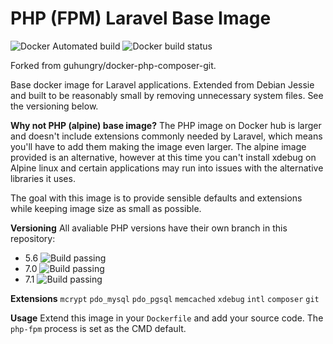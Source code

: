 # PHP (FPM) Laravel Base Image

![Docker Automated build](https://img.shields.io/docker/automated/joostvanveen/docker-php-composer-git.svg)
![Docker build status](https://img.shields.io/docker/build/joostvanveen/docker-php-composer-git.svg)

Forked from guhungry/docker-php-composer-git. 

Base docker image for Laravel applications. Extended from Debian Jessie and built to be
reasonably small by removing unnecessary system files. See the versioning below.

**Why not PHP (alpine) base image?**
The PHP image on Docker hub is larger and doesn't include extensions commonly needed by Laravel, which means you'll have to add them making the image even larger. The alpine image provided is an alternative, however at this time you can't install xdebug on Alpine linux and certain applications may run into issues with the alternative libraries it uses.

The goal with this image is to provide sensible defaults and extensions while keeping image size as small as possible.

**Versioning**
All avaliable PHP versions have their own branch in this repository:
- 5.6 ![Build passing](https://img.shields.io/badge/build-passing-green.svg)
- 7.0 ![Build passing](https://img.shields.io/badge/build-passing-green.svg)
- 7.1 ![Build passing](https://img.shields.io/badge/build-passing-green.svg)

**Extensions**
`mcrypt` `pdo_mysql` `pdo_pgsql` `memcached` `xdebug` `intl` `composer` `git`

**Usage**
Extend this image in your `Dockerfile` and add your source code. The `php-fpm` process is set as the CMD default.
